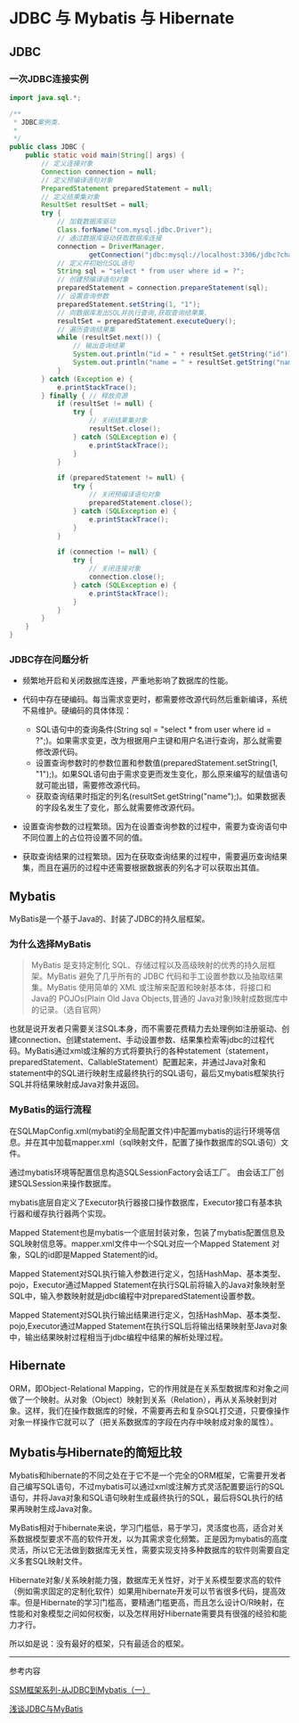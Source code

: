 # JDBC 与 Mybatis 与 Hibernate

## JDBC

### 一次JDBC连接实例

```Java
import java.sql.*;

/**
 * JDBC案例类.
 *
 */
public class JDBC {
    public static void main(String[] args) {
        // 定义连接对象
        Connection connection = null;
        // 定义预编译语句对象
        PreparedStatement preparedStatement = null;
        // 定义结果集对象
        ResultSet resultSet = null;
        try {
            // 加载数据库驱动
            Class.forName("com.mysql.jdbc.Driver");
            // 通过数据库驱动获取数据库连接
            connection = DriverManager.
                    getConnection("jdbc:mysql://localhost:3306/jdbc?characterEncoding=utf-8", "root", "root");
            // 定义并初始化SQL语句
            String sql = "select * from user where id = ?";
            // 创建预编译语句对象
            preparedStatement = connection.prepareStatement(sql);
            // 设置查询参数
            preparedStatement.setString(1, "1");
            // 向数据库发出SQL并执行查询,获取查询结果集.
            resultSet = preparedStatement.executeQuery();
            // 遍历查询结果集
            while (resultSet.next()) {
                // 输出查询结果
                System.out.println("id = " + resultSet.getString("id"));
                System.out.println("name = " + resultSet.getString("name"));
            }
        } catch (Exception e) {
            e.printStackTrace();
        } finally { // 释放资源
            if (resultSet != null) {
                try {
                    // 关闭结果集对象
                    resultSet.close();
                } catch (SQLException e) {
                    e.printStackTrace();
                }
            }

            if (preparedStatement != null) {
                try {
                    // 关闭预编译语句对象
                    preparedStatement.close();
                } catch (SQLException e) {
                    e.printStackTrace();
                }
            }

            if (connection != null) {
                try {
                    // 关闭连接对象
                    connection.close();
                } catch (SQLException e) {
                    e.printStackTrace();
                }
            }
        }
    }
}
```

### JDBC存在问题分析

* 频繁地开启和关闭数据库连接，严重地影响了数据库的性能。

* 代码中存在硬编码。每当需求变更时，都需要修改源代码然后重新编译，系统不易维护。硬编码的具体体现：

  * SQL语句中的查询条件(String sql = "select * from user where id = ?";)。如果需求变更，改为根据用户主键和用户名进行查询，那么就需要修改源代码。
  * 设置查询参数时的参数位置和参数值(preparedStatement.setString(1, "1");)。如果SQL语句由于需求变更而发生变化，那么原来编写的赋值语句就可能出错，需要修改源代码。
  * 获取查询结果时指定的列名(resultSet.getString("name");)。如果数据表的字段名发生了变化，那么就需要修改源代码。
* 设置查询参数的过程繁琐。因为在设置查询参数的过程中，需要为查询语句中不同位置上的占位符设置不同的值。
* 获取查询结果的过程繁琐。因为在获取查询结果的过程中，需要遍历查询结果集，而且在遍历的过程中还需要根据数据表的列名才可以获取出其值。


## Mybatis

MyBatis是一个基于Java的、封装了JDBC的持久层框架。

### 为什么选择MyBatis

> MyBatis 是支持定制化 SQL、存储过程以及高级映射的优秀的持久层框架。MyBatis 避免了几乎所有的 JDBC
代码和手工设置参数以及抽取结果集。MyBatis 使用简单的 XML 或注解来配置和映射基本体，将接口和 Java的
POJOs(Plain Old Java Objects,普通的 Java对象)映射成数据库中的记录。（选自官网）

也就是说开发者只需要关注SQL本身，而不需要花费精力去处理例如注册驱动、创建connection、创建statement、手动设置参数、结果集检索等jdbc的过程代码。MyBatis通过xml或注解的方式将要执行的各种statement（statement，preparedStatement、CallableStatement）配置起来，并通过Java对象和statement中的SQL进行映射生成最终执行的SQL语句，最后又mybatis框架执行SQL并将结果映射成Java对象并返回。

### MyBatis的运行流程

在SQLMapConfig.xml(mybati的全局配置文件)中配置mybatis的运行环境等信息。并在其中加载mapper.xml（sql映射文件，配置了操作数据库的SQL语句）文件。

通过mybatis环境等配置信息构造SQLSessionFactory会话工厂。
由会话工厂创建SQLSession来操作数据库。

mybatis底层自定义了Executor执行器接口操作数据库，Executor接口有基本执行器和缓存执行器两个实现。

Mapped Statement也是mybatis一个底层封装对象，包装了mybatis配置信息及SQL映射信息等。mapper.xml文件中一个SQL对应一个Mapped Statement 对象，SQL的id即是Mapped Statement的id。

Mapped Statement对SQL执行输入参数进行定义，包括HashMap、基本类型、pojo，Executor通过Mapped Statement在执行SQL前将输入的Java对象映射至SQL中，输入参数映射就是jdbc编程中对preparedStatement设置参数。

Mapped Statement对SQL执行输出结果进行定义，包括HashMap、基本类型、pojo,Executor通过Mapped Statement在执行SQL后将输出结果映射至Java对象中，输出结果映射过程相当于jdbc编程中结果的解析处理过程。

## Hibernate

ORM，即Object-Relational Mapping，它的作用就是在关系型数据库和对象之间做了一个映射。从对象（Object）映射到关系（Relation），再从关系映射到对象。这样，我们在操作数据库的时候，不需要再去和复杂SQL打交道，只要像操作对象一样操作它就可以了（把关系数据库的字段在内存中映射成对象的属性）。


## Mybatis与Hibernate的简短比较

Mybatis和hibernate的不同之处在于它不是一个完全的ORM框架，它需要开发者自己编写SQL语句，不过mybatis可以通过xml或注解方式灵活配置要运行的SQL语句，并将Java对象和SQL语句映射生成最终执行的SQL，最后将SQL执行的结果再映射生成Java对象。

MyBatis相对于hibernate来说，学习门槛低，易于学习，灵活度也高，适合对关系数据模型要求不高的软件开发，以为其需求变化频繁。正是因为mybatis的高度灵活，所以它无法做到数据库无关性，需要实现支持多种数据库的软件则需要自定义多套SQL映射文件。

Hibernate对象/关系映射能力强，数据库无关性好，对于关系模型要求高的软件（例如需求固定的定制化软件）如果用hibernate开发可以节省很多代码，提高效率。但是Hibernate的学习门槛高，要精通门槛更高，而且怎么设计O/R映射，在性能和对象模型之间如何权衡，以及怎样用好Hibernate需要具有很强的经验和能力才行。

所以如是说：没有最好的框架，只有最适合的框架。

---

参考内容

[SSM框架系列-从JDBC到Mybatis（一）](https://www.jianshu.com/p/31116f11fa66)

[浅谈JDBC与MyBatis](https://www.jianshu.com/p/23f5220fbf72)
